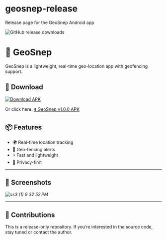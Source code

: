 # geosnep-release
Release page for the GeoSnep Android app

![GitHub release downloads](https://img.shields.io/github/downloads/jatin04-boop/geosnep-release/total?label=APK%20Downloads&style=for-the-badge)


# 📍 GeoSnep

GeoSnep is a lightweight, real-time geo-location app with geofencing support.

## 🚀 Download

[![Download APK](https://img.shields.io/badge/Download-GeoSnep-blue.svg?style=for-the-badge&logo=android)](https://github.com/jatin04-boop/geosnep-release/releases/download/v1.0.0/GeoSnep.apk)

Or click here: [⬇️ GeoSnep v1.0.0 APK](https://github.com/jatin04-boop/geosnep-release/releases/download/v1.0.0/GeoSnep.apk)

## 📦 Features

- 🌍 Real-time location tracking  
- 🚧 Geo-fencing alerts  
- ⚡ Fast and lightweight  
- 🔐 Privacy-first

---

## 📸 Screenshots
*![ss3 (1) 9 32 52 PM](https://github.com/user-attachments/assets/b690c9e2-225b-461a-9884-27a2149b8b49)*

---

## 🤝 Contributions
This is a release-only repository. If you’re interested in the source code, stay tuned or contact the author.

